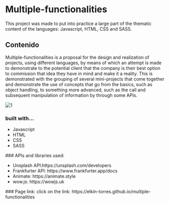 # Multiple-functionalities
This project was made to put into practice a large part of the thematic content of the languages: Javascript, HTML, CSS and SASS.
## Contenido
Multiple-functionalities is a proposal for the design and realization of projects, using different languages, by means of which an attempt is made to demonstrate to the potential client that the company is their best option to commission that idea they have in mind and make it a reality. This is demonstrated with the grouping of several mini-projects that come together and demonstrate the use of concepts that go from the basics, such as object handling, to something more advanced, such as the call and subsequent manipulation of information by through some APIs.

![1](https://github.com/Elkin-Torres/multiple-functionalities/assets/110268931/03446b16-20c7-428d-bcbf-fbbfc813283c)


### built with...
<ul>
  <li>Javascript</li>
  <li>HTML</li>
  <li>CSS</li>
  <li>SASS</li>
</ul>
### APIs and libraries used:
<ul>
  <li>Unsplash API:https://unsplash.com/developers</li>
  <li>Frankfurter API: https://www.frankfurter.app/docs</li>
  <li>Animate: https://animate.style</li>
  <li>wow.js: https://wowjs.uk</li>
</ul>
### Page link:
click on the link: https://elkin-torres.github.io/multiple-functionalities
